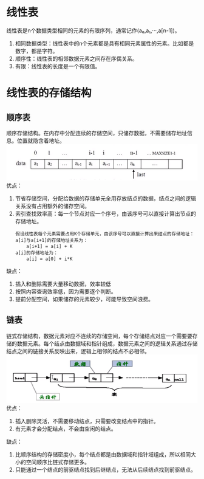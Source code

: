 # 线性表
线性表是n个数据类型相同的元素的有限序列，通常记作(a₀,a₁,···,a[n-1])。
1. 相同数据类型：线性表中的n个元素都是具有相同元素属性的元素。比如都是数字，都是字符。
2. 顺序性：线性表的相邻数据元素之间存在序偶关系。
3. 有限：线性表的长度是一个有限值。

# 线性表的存储结构
## 顺序表
顺序存储结构。在内存中分配连续的存储空间，只储存数据，不需要储存地址信息。位置就隐含着地址。
<img src=img/顺序存储.png><br>
优点：
1. 节省存储空间，分配给数据的存储单元全用存放结点的数据，结点之间的逻辑关系没有占用额外的储存空间。
2. 索引查找效率高：每一个节点对应一个序号，由该序号可以直接计算出节点的存储地址。
    ```
    假设线性表每个元素需要占用K个存储单元，由该序号可以直接计算出来结点的存储地址：
    a[i]与a[i+1]的存储地址关系为：
        a[i+1] = a[i] + K
    a[i]的存储地址为：
        a[i] = a[0] + i*K
    ```
缺点：
1. 插入和删除需要大量移动数据，效率较低
2. 按照内容查询效率低，因为需要逐个判断。
3. 提前分配空间，如果储存的元素较少，可能导致空间浪费。

## 链表
链式存储结构，数据元素对应不连续的存储空间，每个存储结点对应一个需要要存储的数据元素。每个结点由数据域和指针组成，数据元素之间的逻辑关系通过存储结点之间的链接关系反映出来，逻辑上相邻的结点不必相邻。
<br><img src=img/链式存储.png><br>
优点：
1. 插入删除灵活，不需要移动结点，只需要改变结点中的指针。
2. 有元素才会分配结点，不会由空闲的结点。

缺点：
1. 比顺序结构的存储密度小，每个结点都是由数据域和指针域组成，所以相同大小的空间顺序比链式存储更多。
2. 只能通过一个结点的前驱结点找到后继结点，无法从后续结点找到前驱结点。

